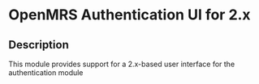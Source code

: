 # OpenMRS Authentication UI for 2.x

## Description
This module provides support for a 2.x-based user interface for the authentication module

